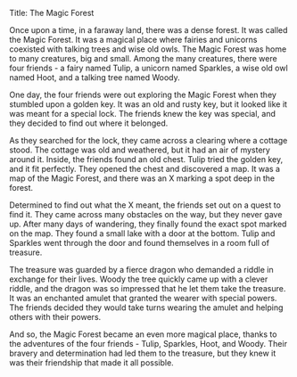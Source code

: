 Title: The Magic Forest

Once upon a time, in a faraway land, there was a dense forest. It was called the Magic Forest. It was a magical place where fairies and unicorns coexisted with talking trees and wise old owls. The Magic Forest was home to many creatures, big and small. Among the many creatures, there were four friends - a fairy named Tulip, a unicorn named Sparkles, a wise old owl named Hoot, and a talking tree named Woody.

One day, the four friends were out exploring the Magic Forest when they stumbled upon a golden key. It was an old and rusty key, but it looked like it was meant for a special lock. The friends knew the key was special, and they decided to find out where it belonged.

As they searched for the lock, they came across a clearing where a cottage stood. The cottage was old and weathered, but it had an air of mystery around it. Inside, the friends found an old chest. Tulip tried the golden key, and it fit perfectly. They opened the chest and discovered a map. It was a map of the Magic Forest, and there was an X marking a spot deep in the forest.

Determined to find out what the X meant, the friends set out on a quest to find it. They came across many obstacles on the way, but they never gave up. After many days of wandering, they finally found the exact spot marked on the map. They found a small lake with a door at the bottom. Tulip and Sparkles went through the door and found themselves in a room full of treasure.

The treasure was guarded by a fierce dragon who demanded a riddle in exchange for their lives. Woody the tree quickly came up with a clever riddle, and the dragon was so impressed that he let them take the treasure. It was an enchanted amulet that granted the wearer with special powers. The friends decided they would take turns wearing the amulet and helping others with their powers.

And so, the Magic Forest became an even more magical place, thanks to the adventures of the four friends - Tulip, Sparkles, Hoot, and Woody. Their bravery and determination had led them to the treasure, but they knew it was their friendship that made it all possible.